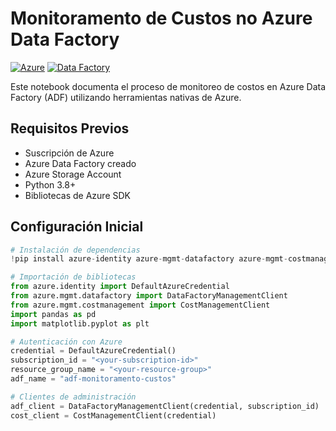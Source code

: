 # Monitoramento de Custos no Azure Data Factory

[![Azure](https://img.shields.io/badge/Azure-Functions-blue)](https://azure.microsoft.com)
[![Data Factory](https://img.shields.io/badge/Data-Factory-orange)](https://learn.microsoft.com/en-us/azure/data-factory/)

Este notebook documenta el proceso de monitoreo de costos en Azure Data Factory (ADF) utilizando herramientas nativas de Azure.

## Requisitos Previos
- Suscripción de Azure
- Azure Data Factory creado
- Azure Storage Account
- Python 3.8+
- Bibliotecas de Azure SDK

## Configuración Inicial

```python
# Instalación de dependencias
!pip install azure-identity azure-mgmt-datafactory azure-mgmt-costmanagement pandas matplotlib

# Importación de bibliotecas
from azure.identity import DefaultAzureCredential
from azure.mgmt.datafactory import DataFactoryManagementClient
from azure.mgmt.costmanagement import CostManagementClient
import pandas as pd
import matplotlib.pyplot as plt

# Autenticación con Azure
credential = DefaultAzureCredential()
subscription_id = "<your-subscription-id>"
resource_group_name = "<your-resource-group>"
adf_name = "adf-monitoramento-custos"

# Clientes de administración
adf_client = DataFactoryManagementClient(credential, subscription_id)
cost_client = CostManagementClient(credential)
